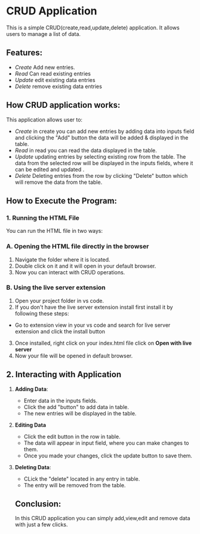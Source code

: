 # CRUD  Application 


This is a simple CRUD(create,read,update,delete) application. It allows users to manage a list of data. 


## Features:
- *Create* Add new entries.
- *Read* Can read existing entries
- *Update* edit existing data entries
- *Delete* remove existing data entries


## How CRUD application works:

This application allows user to:

- *Create* in create you can add new entries by adding data into inputs field and clicking the "Add" button the data will be added & displayed in the table.
- *Read* in read you can read the data displayed in the table.
- *Update* updating entries by selecting existing row from the table. The data from the selected row will be displayed in the inputs fields, where it can be edited and updated .
- *Delete* Deleting entries from the row by clicking "Delete" button which will remove the data from the table.


## How to Execute the Program:

### 1. Running the HTML File

You can run the HTML file in two ways:


### A. **Opening the HTML file directly in  the browser**


1. Navigate the folder where it is located.
2. Double click on it and it will open in your default browser.
3. Now you can interact with CRUD operations.



### B. **Using the live server extension**

1. Open your project folder in vs code.
2. If you don't have the live server extension install first install it by following these steps:

- Go to extension view in your vs code and search for live server extension and click the install button

3. Once installed, right click on your index.html file click on **Open with live server**
4. Now your file will be opened in default browser.



## 2. Interacting with Application

1. **Adding Data**:
   - Enter data in the inputs fields.
   - Click the add "button" to add data in table.
   - The new entries will be displayed in the table.

2. **Editing Data**

   - Click the edit button in the row in table.
   - The data will appear in input field, where you can make changes to them.
   - Once you made your changes, click the update button to save them.


3. **Deleting Data**:

   - CLick the "delete" located in any entry in table.
   - The entry will be removed from the table.


   ## Conclusion:
  
   In this CRUD application you can simply add,view,edit and remove data with just a few clicks.  



